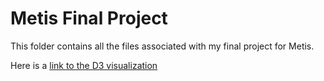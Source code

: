 # Metis Final Project  
This folder contains all the files associated with my final project for Metis.  

Here is a [link to the D3 visualization](http://rawgit.com/jasonsyp/metis-datascience/master/projects/final/index.html)  
